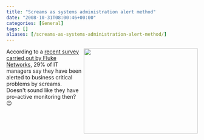 ```yaml
---
title: "Screams as systems administration alert method"
date: "2008-10-31T08:00:46+00:00"
categories: [General]
tags: []
aliases: [/screams-as-systems-administration-alert-method/]
---
```


<img class="alignright size-medium wp-image-939" title="istock_000005466936xsmall" src="/images/uploads/2008/10/istock_000005466936xsmall.jpg" alt="" width="300" height="225" align="right" />

According to a [recent survey carried out by Fluke Networks](http://www.przoom.com/news/39767/), 29% of IT managers say they have been alerted to business critical problems by screams. Doesn't sound like they have pro-active monitoring then? :wink:
